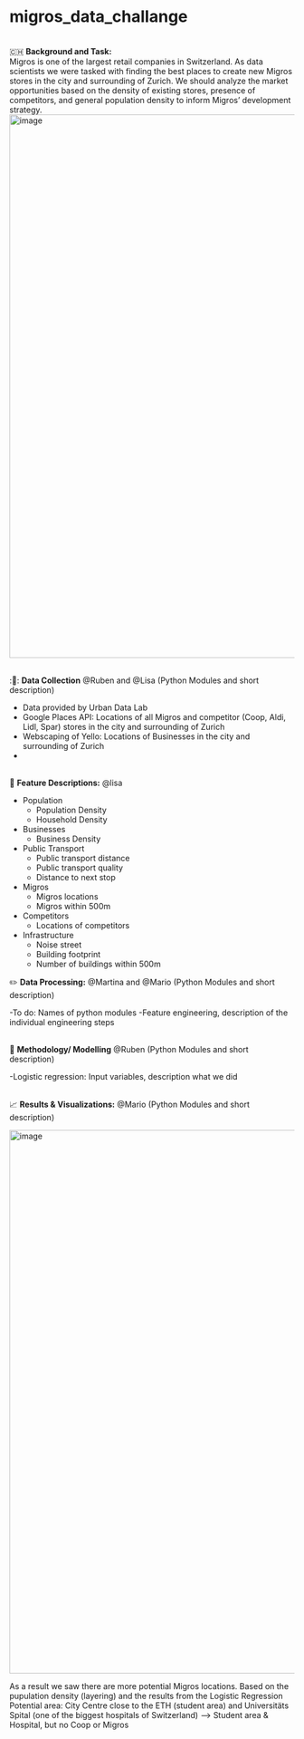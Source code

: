 # migros_data_challange

<br/> :switzerland: **Background and Task:**
<br/> Migros is one of the largest retail companies in Switzerland.
As data scientists we were tasked with finding the best places to create new Migros stores in the city and surrounding of Zurich. We should analyze the market opportunities based on the density of existing stores, presence of competitors, and general population density to inform Migros’ development strategy.
<img width="960" alt="image" src="https://user-images.githubusercontent.com/89683936/134371145-117e1d09-e608-4113-8d4d-21e62c998ba2.png">

<br/> ::thought_balloon:: **Data Collection** @Ruben and @Lisa (Python Modules and short description)
- Data provided by Urban Data Lab
- Google Places API: Locations of all Migros and competitor (Coop, Aldi, Lidl, Spar) stores in the city and surrounding of Zurich 
- Webscaping of Yello: Locations of Businesses in the city and surrounding of Zurich 
- 
<br/> :page_with_curl: **Feature Descriptions:** @lisa
- Population
  - Population Density
  - Household Density
- Businesses
  - Business Density
- Public Transport
  - Public transport distance
  - Public transport quality
  - Distance to next stop
- Migros
  - Migros locations
  - Migros within 500m
- Competitors 
  - Locations of competitors
- Infrastructure
  - Noise street
  - Building footprint
  - Number of buildings within 500m
  

:pencil2: **Data Processing:** @Martina and @Mario (Python Modules and short description)

-To do: Names of python modules
-Feature engineering, description of the individual engineering steps  

<br/> :abacus: **Methodology/ Modelling** @Ruben (Python Modules and short description)

-Logistic regression: Input variables, description what we did

<br/> :chart_with_upwards_trend: **Results & Visualizations:** @Mario (Python Modules and short description)

<img width="960" alt="image" src="https://user-images.githubusercontent.com/89683936/134368103-30a03458-5e6f-4097-83d8-b0a7b4261a95.png">


As a result we saw there are more potential Migros locations. Based on the pupulation density (layering) and the results from the Logistic Regression 
Potential area: City Centre close to the ETH (student area) and Universitäts Spital (one of the biggest hospitals of Switzerland) --> Student area & Hospital, but no Coop or Migros

